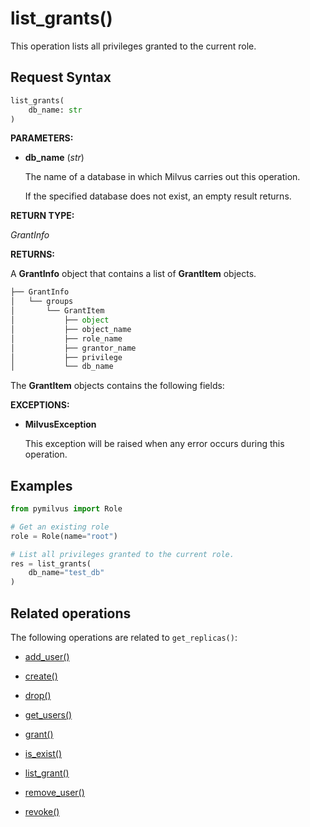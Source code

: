 # list_grants()

This operation lists all privileges granted to the current role.

## Request Syntax

```python
list_grants(
    db_name: str
)
```

__PARAMETERS:__

- __db_name__ (_str_)

    The name of a database in which Milvus carries out this operation.

    If the specified database does not exist, an empty result returns.

__RETURN TYPE:__

_GrantInfo_

__RETURNS:__

A __GrantInfo__ object that contains a list of __GrantItem__ objects.

```python
├── GrantInfo
│   └── groups  
│       └── GrantItem
│           ├── object
│           ├── object_name
│           ├── role_name
│           ├── grantor_name
│           ├── privilege
│           └── db_name
```

The __GrantItem__ objects contains the following fields:

__EXCEPTIONS:__

- __MilvusException__

    This exception will be raised when any error occurs during this operation.

## Examples

```python
from pymilvus import Role

# Get an existing role
role = Role(name="root")

# List all privileges granted to the current role.
res = list_grants(
    db_name="test_db"
)
```

## Related operations

The following operations are related to `get_replicas()`:

- [add_user()](./add_user.md)

- [create()](./create.md)

- [drop()](./drop.md)

- [get_users()](./get_users.md)

- [grant()](./grant.md)

- [is_exist()](./is_exist.md)

- [list_grant()](./list_grant.md)

- [remove_user()](./remove_user.md)

- [revoke()](./revoke.md)

